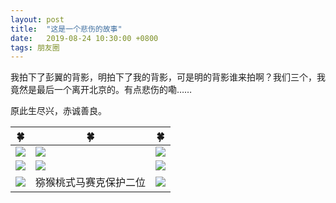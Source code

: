 ```yaml
---
layout: post
title:  "这是一个悲伤的故事"
date:   2019-08-24 10:30:00 +0800
tags: 朋友圈
---
```


我拍下了彭翼的背影，明拍下了我的背影，可是明的背影谁来拍啊？我们三个，我竟然是最后一个离开北京的。有点悲伤的嘞……  

原此生尽兴，赤诚善良。









| 🍀                                              | 🍀                                              | 🍀                                              |
| ----------------------------------------------- | ----------------------------------------------- | ----------------------------------------------- |
| ![](https://upload.cc/i1/2019/08/24/19CudO.jpg) | ![](https://upload.cc/i1/2019/08/24/TtEi83.jpg) | ![](https://upload.cc/i1/2019/08/24/KTI3QC.png) |
| ![](https://upload.cc/i1/2019/08/24/s6YS1Q.png) | ![](https://upload.cc/i1/2019/08/24/j5Lf1C.png) | ![](https://upload.cc/i1/2019/08/24/64kT3l.png) |
| ![](https://upload.cc/i1/2019/08/24/89DAmd.png) | 猕猴桃式马赛克保护二位                          | ![](https://upload.cc/i4/3todO.jpg)             |